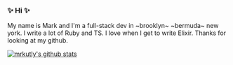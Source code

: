### ✨ Hi ✨

My name is Mark and I'm a full-stack dev in ~brooklyn~ ~bermuda~ new york. I write a lot of Ruby and TS. I love when I get to write Elixir. Thanks for looking at my github.

[![mrkutly's github stats](https://github-readme-stats.vercel.app/api?username=mrkutly&show_icons=true&bg_color=30,e96443,904e95&title_color=fff&text_color=fff&count_private=true)](https://github.com/anuraghazra/github-readme-stats)
